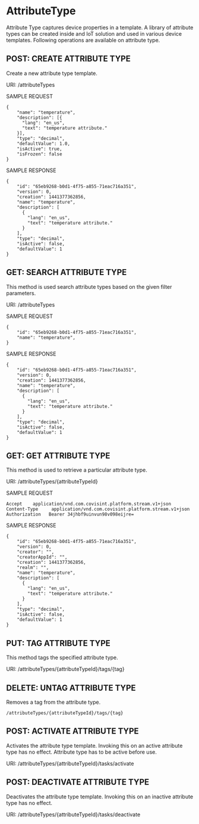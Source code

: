 # AttributeType
Attribute Type captures device properties in a template. A library of attribute types can be created inside and IoT solution and used in various device templates. Following operations are available on attribute type.

## POST: CREATE ATTRIBUTE TYPE
Create a new attribute type template.

URI: /attributeTypes

SAMPLE REQUEST
```
{
    "name": "temperature",
    "description": [{ 
      "lang": "en_us", 
      "text": "temperature attribute."
    }],
    "type": "decimal",
    "defaultValue": 1.0,
    "isActive": true,
    "isFrozen": false
}
```
SAMPLE RESPONSE
```
{
    "id": "65eb9268-b0d1-4f75-a855-71eac716a351",
    "version": 0,
    "creation": 1441377362856,
    "name": "temperature",
    "description": [
      {
        "lang": "en_us",
        "text": "temperature attribute."
      }
    ],
    "type": "decimal",
    "isActive": false,
    "defaultValue": 1
}
```
## GET: SEARCH ATTRIBUTE TYPE
This method is used search attribute types based on the given filter parameters.

URI: /attributeTypes

SAMPLE REQUEST
```
{
    "id": "65eb9268-b0d1-4f75-a855-71eac716a351",
    "name": "temperature",
}
```
SAMPLE RESPONSE
```
{
    "id": "65eb9268-b0d1-4f75-a855-71eac716a351",
    "version": 0,
    "creation": 1441377362856,
    "name": "temperature",
    "description": [
      {
        "lang": "en_us",
        "text": "temperature attribute."
      }
    ],
    "type": "decimal",
    "isActive": false,
    "defaultValue": 1
}
```
## GET: GET ATTRIBUTE TYPE
This method is used to retrieve a particular attribute type.

URI: /attributeTypes/{attributeTypeId}

SAMPLE REQUEST
```
Accept    application/vnd.com.covisint.platform.stream.v1+json
Content-Type     application/vnd.com.covisint.platform.stream.v1+json
Authorization	Bearer 34jhbf9uinvun98v098eijre=
```
SAMPLE RESPONSE
```
{
    "id": "65eb9268-b0d1-4f75-a855-71eac716a351",
    "version": 0,
    "creator": "",
    "creatorAppId": "",
    "creation": 1441377362856,
    "realm": "",
    "name": "temperature",
    "description": [
      {
        "lang": "en_us",
        "text": "temperature attribute."
      }
    ],
    "type": "decimal",
    "isActive": false,
    "defaultValue": 1
}
```
## PUT: TAG ATTRIBUTE TYPE
This method tags the specified attribute type.

URI: /attributeTypes/{attributeTypeId}/tags/{tag}

## DELETE: UNTAG ATTRIBUTE TYPE
Removes a tag from the attribute type.
```
/attributeTypes/{attributeTypeId}/tags/{tag}
```
## POST: ACTIVATE ATTRIBUTE TYPE
Activates the attribute type template.  Invoking this on an active attribute type has no effect. Attribute type has to be active before use.

URI: /attributeTypes/{attributeTypeId}/tasks/activate

## POST: DEACTIVATE ATTRIBUTE TYPE
Deactivates the attribute type template.  Invoking this on an inactive attribute type has no effect.

URI: /attributeTypes/{attributeTypeId}/tasks/deactivate